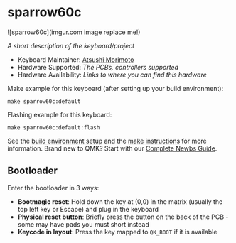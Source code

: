 # sparrow60c

![sparrow60c](imgur.com image replace me!)

*A short description of the keyboard/project*

* Keyboard Maintainer: [Atsushi Morimoto](https://github.com/74th)
* Hardware Supported: *The PCBs, controllers supported*
* Hardware Availability: *Links to where you can find this hardware*

Make example for this keyboard (after setting up your build environment):

    make sparrow60c:default

Flashing example for this keyboard:

    make sparrow60c:default:flash

See the [build environment setup](https://docs.qmk.fm/#/getting_started_build_tools) and the [make instructions](https://docs.qmk.fm/#/getting_started_make_guide) for more information. Brand new to QMK? Start with our [Complete Newbs Guide](https://docs.qmk.fm/#/newbs).

## Bootloader

Enter the bootloader in 3 ways:

* **Bootmagic reset**: Hold down the key at (0,0) in the matrix (usually the top left key or Escape) and plug in the keyboard
* **Physical reset button**: Briefly press the button on the back of the PCB - some may have pads you must short instead
* **Keycode in layout**: Press the key mapped to `QK_BOOT` if it is available
